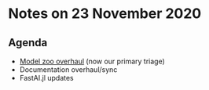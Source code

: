 # Notes on 23 November 2020

## Agenda

- [Model zoo overhaul][1] (now our primary triage)
- Documentation overhaul/sync
- FastAI.jl updates

[1]:	https://github.com/FluxML/ML-Coordination-Tracker/issues/9